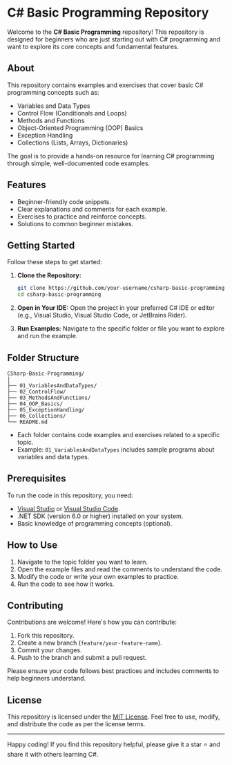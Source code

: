 # C# Basic Programming Repository

Welcome to the **C# Basic Programming** repository! This repository is designed for beginners who are just starting out with C# programming and want to explore its core concepts and fundamental features.

## About

This repository contains examples and exercises that cover basic C# programming concepts such as:

- Variables and Data Types
- Control Flow (Conditionals and Loops)
- Methods and Functions
- Object-Oriented Programming (OOP) Basics
- Exception Handling
- Collections (Lists, Arrays, Dictionaries)

The goal is to provide a hands-on resource for learning C# programming through simple, well-documented code examples.

## Features

- Beginner-friendly code snippets.
- Clear explanations and comments for each example.
- Exercises to practice and reinforce concepts.
- Solutions to common beginner mistakes.

## Getting Started

Follow these steps to get started:

1. **Clone the Repository:**
   ```bash
   git clone https://github.com/your-username/csharp-basic-programming.git
   cd csharp-basic-programming
   ```

2. **Open in Your IDE:**
   Open the project in your preferred C# IDE or editor (e.g., Visual Studio, Visual Studio Code, or JetBrains Rider).

3. **Run Examples:**
   Navigate to the specific folder or file you want to explore and run the example.

## Folder Structure

```
CSharp-Basic-Programming/
│
├── 01_VariablesAndDataTypes/
├── 02_ControlFlow/
├── 03_MethodsAndFunctions/
├── 04_OOP_Basics/
├── 05_ExceptionHandling/
├── 06_Collections/
└── README.md
```

- Each folder contains code examples and exercises related to a specific topic.
- Example: `01_VariablesAndDataTypes` includes sample programs about variables and data types.

## Prerequisites

To run the code in this repository, you need:

- [Visual Studio](https://visualstudio.microsoft.com/) or [Visual Studio Code](https://code.visualstudio.com/).
- .NET SDK (version 6.0 or higher) installed on your system.
- Basic knowledge of programming concepts (optional).

## How to Use

1. Navigate to the topic folder you want to learn.
2. Open the example files and read the comments to understand the code.
3. Modify the code or write your own examples to practice.
4. Run the code to see how it works.

## Contributing

Contributions are welcome! Here's how you can contribute:

1. Fork this repository.
2. Create a new branch (`feature/your-feature-name`).
3. Commit your changes.
4. Push to the branch and submit a pull request.

Please ensure your code follows best practices and includes comments to help beginners understand.

## License

This repository is licensed under the [MIT License](LICENSE). Feel free to use, modify, and distribute the code as per the license terms.

---

Happy coding! If you find this repository helpful, please give it a star ⭐ and share it with others learning C#.
